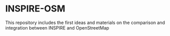 # INSPIRE-OSM
This repository includes the first ideas and materials on the comparison and integration between INSPIRE and OpenStreetMap
